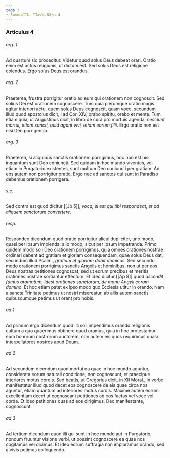 ```yaml
---
tags : 
- Summa/IIa-IIæ/q.83/a.4
---
```


### Articulus 4

###### arg. 1
Ad quartum sic proceditur. Videtur quod solus Deus debeat orari. Oratio enim est actus religionis, ut dictum est. Sed solus Deus est religione colendus. Ergo solus Deus est orandus.

###### arg. 2
Praeterea, frustra porrigitur oratio ad eum qui orationem non cognoscit. Sed solius Dei est orationem cognoscere. Tum quia plerumque oratio magis agitur interiori actu, quem solus Deus cognoscit, quam voce, secundum illud quod apostolus dicit, I ad Cor. XIV, orabo spiritu, orabo et mente. Tum etiam quia, ut Augustinus dicit, in libro de cura pro mortuis agenda, *nesciunt mortui, etiam sancti, quid agant vivi, etiam eorum filii*. Ergo oratio non est nisi Deo porrigenda.

###### arg. 3
Praeterea, si aliquibus sanctis orationem porrigimus, hoc non est nisi inquantum sunt Deo coniuncti. Sed quidam in hoc mundo viventes, vel etiam in Purgatorio existentes, sunt multum Deo coniuncti per gratiam. Ad eos autem non porrigitur oratio. Ergo nec ad sanctos qui sunt in Paradiso debemus orationem porrigere.

###### s.c.
Sed contra est quod dicitur [[Jb 5]], *voca, si est qui tibi respondeat, et ad aliquem sanctorum convertere*.

###### resp.
Respondeo dicendum quod oratio porrigitur alicui dupliciter, uno modo, quasi per ipsum implenda; alio modo, sicut per ipsum impetranda. Primo quidem modo soli Deo orationem porrigimus, quia omnes orationes nostrae ordinari debent ad gratiam et gloriam consequendam, quae solus Deus dat, secundum illud Psalm., *gratiam et gloriam dabit dominus*. Sed secundo modo orationem porrigimus sanctis Angelis et hominibus, non ut per eos Deus nostras petitiones cognoscat, sed ut eorum precibus et meritis orationes nostrae sortiantur effectum. Et ideo dicitur [[Ap 8]] quod *ascendit fumus aromatum, idest orationes sanctorum, de manu Angeli coram domino*. Et hoc etiam patet ex ipso modo quo Ecclesia utitur in orando. Nam a sancta Trinitate petimus ut nostri misereatur, ab aliis autem sanctis quibuscumque petimus ut orent pro nobis.

###### ad 1
Ad primum ergo dicendum quod illi soli impendimus orando religionis cultum a quo quaerimus obtinere quod oramus, quia in hoc protestamur eum bonorum nostrorum auctorem, non autem eis quos requirimus quasi interpellatores nostros apud Deum.

###### ad 2
Ad secundum dicendum quod mortui ea quae in hoc mundo aguntur, considerata eorum naturali conditione, non cognoscunt, et praecipue interiores motus cordis. Sed beatis, ut Gregorius dicit, in XII Moral., in verbo manifestatur illud quod decet eos cognoscere de eis quae circa nos aguntur, etiam quantum ad interiores motus cordis. Maxime autem eorum excellentiam decet ut cognoscant petitiones ad eos factas vel voce vel corde. Et ideo petitiones quas ad eos dirigimus, Deo manifestante, cognoscunt.

###### ad 3
Ad tertium dicendum quod illi qui sunt in hoc mundo aut in Purgatorio, nondum fruuntur visione verbi, ut possint cognoscere ea quae nos cogitamus vel dicimus. Et ideo eorum suffragia non imploramus orando, sed a vivis petimus colloquendo.


